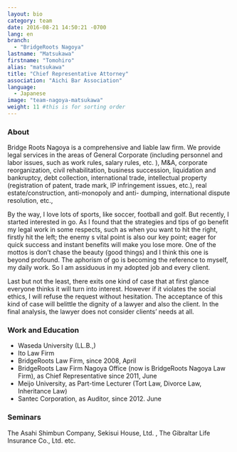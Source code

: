 ```yaml
---
layout: bio
category: team
date: 2016-08-21 14:50:21 -0700
lang: en
branch:
  - "BridgeRoots Nagoya"
lastname: "Matsukawa"
firstname: "Tomohiro"
alias: "matsukawa"
title: "Chief Representative Attorney"
association: "Aichi Bar Association"
language:
  - Japanese
image: "team-nagoya-matsukawa"
weight: 11 #this is for sorting order
---
```


### About
Bridge Roots Nagoya is a comprehensive and liable law firm. We provide legal services in the areas of General Corporate (including personnel and labor issues, such as work rules, salary rules, etc. ), M&A, corporate reorganization, civil rehabilitation, business succession, liquidation and bankruptcy, debt collection, international trade, intellectual property (registration of patent, trade mark, IP infringement issues, etc.), real estate/construction, anti-monopoly and anti- dumping, international dispute resolution, etc.,

By the way, I love lots of sports, like soccer, football and golf. But recently, I started interested in go. As I found that the strategies and tips of go benefit my legal work in some respects, such as when you want to hit the right, firstly hit the left; the enemy s vital point is also our key point; eager for quick success and instant benefits will make you lose more. One of the mottos is don’t chase the beauty (good things) and I think this one is beyond profound. The aphorism of go is becoming the reference to myself, my daily work. So I am assiduous in my adopted job and every client.

Last but not the least, there exits one kind of case that at first glance everyone thinks it will turn into interest. However if it violates the social ethics, I will refuse the request without hesitation. The acceptance of this kind of case will belittle the dignity of a lawyer and also the client. In the final analysis, the lawyer does not consider clients’ needs at all.

### Work and Education
- Waseda University (LL.B.,)
- Ito Law Firm
- BridgeRoots Law Firm, since 2008, April
- BridgeRoots Law Firm Nagoya Office (now is BridgeRoots Nagoya Law Firm), as Chief Representative since 2011, June
- Meijo University, as Part-time Lecturer (Tort Law, Divorce Law, Inheritance Law)
- Santec Corporation, as Auditor, since 2012. June

### Seminars
The Asahi Shimbun Company, Sekisui House, Ltd. , The Gibraltar Life Insurance Co., Ltd. etc.
